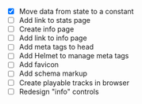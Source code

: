 - [x] Move data from state to a constant
- [ ] Add link to stats page
- [ ] Create info page
- [ ] Add link to info page
- [ ] Add meta tags to head
- [ ] Add Helmet to manage meta tags
- [ ] Add favicon
- [ ] Add schema markup
- [ ] Create playable tracks in browser
- [ ] Redesign "info" controls
